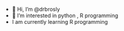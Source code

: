 - 👋 Hi, I’m @drbrosly
- 👀 I’m interested in python , R programming
- I am currently learning R programming
